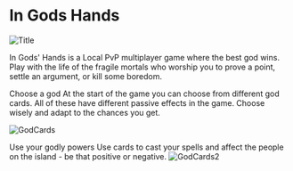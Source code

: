 # In Gods Hands

![Title](https://user-images.githubusercontent.com/31854308/219776035-36e5d38c-53eb-4dd0-9c90-16e2fd858c2e.png)

In Gods' Hands is a  Local PvP multiplayer game where the best god wins. Play with the life of the fragile mortals who worship you to prove a point, settle an argument, or kill some boredom.

Choose a god
At the start of the game you can choose from different god cards. All of these have different passive effects in the game. Choose wisely and adapt to the chances you get.

![GodCards](https://user-images.githubusercontent.com/31854308/219777751-8fcc26c7-8710-4ec6-8ec6-bbe2844b285d.png)


Use your godly powers
Use cards to cast your spells and affect the people on the island -  be that positive or negative.
![GodCards2](https://user-images.githubusercontent.com/31854308/219777796-4439fabd-7b7e-4e9c-996b-e5a4c9dae244.png)
